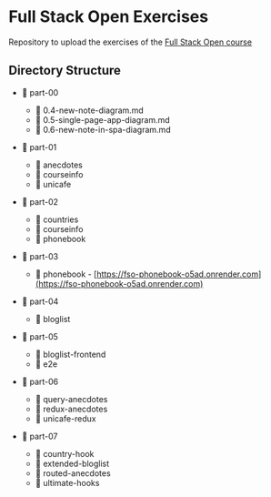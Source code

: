 # Full Stack Open Exercises

Repository to upload the exercises of the [Full Stack Open course](https://fullstackopen.com/en/)

## Directory Structure

- 📁 part-00

  - 📄 0.4-new-note-diagram.md
  - 📄 0.5-single-page-app-diagram.md
  - 📄 0.6-new-note-in-spa-diagram.md

- 📁 part-01

  - 📁 anecdotes
  - 📁 courseinfo
  - 📁 unicafe

- 📁 part-02

  - 📁 countries
  - 📁 courseinfo
  - 📁 phonebook

- 📁 part-03

  - 📁 phonebook - [https://fso-phonebook-o5ad.onrender.com](https://fso-phonebook-o5ad.onrender.com)

- 📁 part-04

  - 📁 bloglist

- 📁 part-05

  - 📁 bloglist-frontend
  - 📁 e2e

- 📁 part-06

  - 📁 query-anecdotes
  - 📁 redux-anecdotes
  - 📁 unicafe-redux

- 📁 part-07

  - 📁 country-hook
  - 📁 extended-bloglist
  - 📁 routed-anecdotes
  - 📁 ultimate-hooks